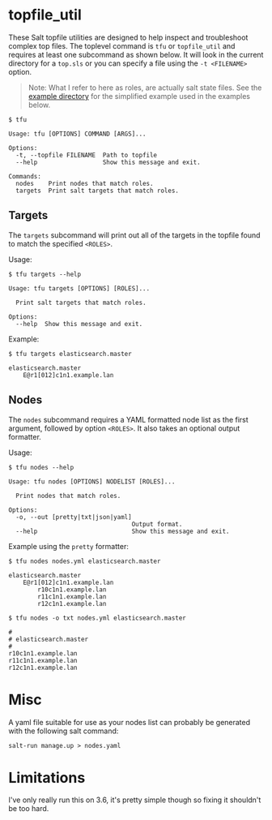 # topfile_util

These Salt topfile utilities are designed to help inspect and troubleshoot
complex top files.  The toplevel command is `tfu` or `topfile_util` and
requires at least one subcommand as shown below.  It will look in the current
directory for a `top.sls` or you can specify a file using the `-t <FILENAME>`
option.

> Note: What I refer to here as roles, are actually salt state files.  See
> the [example directory](example) for the simplified example used in the
> examples below.

```
$ tfu

Usage: tfu [OPTIONS] COMMAND [ARGS]...

Options:
  -t, --topfile FILENAME  Path to topfile
  --help                  Show this message and exit.

Commands:
  nodes    Print nodes that match roles.
  targets  Print salt targets that match roles.
```

## Targets

The `targets` subcommand will print out all of the targets in the topfile
found to match the specified `<ROLES>`.

Usage:

```
$ tfu targets --help

Usage: tfu targets [OPTIONS] [ROLES]...

  Print salt targets that match roles.

Options:
  --help  Show this message and exit.
```

Example:

```
$ tfu targets elasticsearch.master

elasticsearch.master
	E@r1[012]c1n1.example.lan
```

## Nodes

The `nodes` subcommand requires a YAML formatted node list as the first
argument, followed by option `<ROLES>`.  It also takes an optional output
formatter.

Usage:

```
$ tfu nodes --help

Usage: tfu nodes [OPTIONS] NODELIST [ROLES]...

  Print nodes that match roles.

Options:
  -o, --out [pretty|txt|json|yaml]
                                  Output format.
  --help                          Show this message and exit.
```

Example using the `pretty` formatter:

```
$ tfu nodes nodes.yml elasticsearch.master

elasticsearch.master
	E@r1[012]c1n1.example.lan
		r10c1n1.example.lan
		r11c1n1.example.lan
		r12c1n1.example.lan
```

```
$ tfu nodes -o txt nodes.yml elasticsearch.master

#
# elasticsearch.master
#
r10c1n1.example.lan
r11c1n1.example.lan
r12c1n1.example.lan
```

# Misc

A yaml file suitable for use as your nodes list can probably be generated with
the following salt command:

```
salt-run manage.up > nodes.yaml
```

# Limitations

I've only really run this on 3.6, it's pretty simple though so fixing it
shouldn't be too hard.